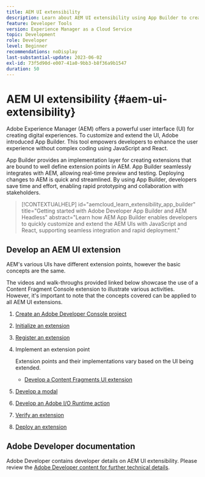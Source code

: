 ```yaml
---
title: AEM UI extensibility
description: Learn about AEM UI extensibility using App Builder to create extensions.
feature: Developer Tools
version: Experience Manager as a Cloud Service
topic: Development
role: Developer
level: Beginner
recommendations: noDisplay
last-substantial-update: 2023-06-02
exl-id: 73f5d90d-e007-41a0-9bb3-b8f36a9b1547
duration: 50
---
```

# AEM UI extensibility {#aem-ui-extensibility}

Adobe Experience Manager (AEM) offers a powerful user interface (UI) for creating digital experiences. To customize and extend the UI, Adobe introduced App Builder. This tool empowers developers to enhance the user experience without complex coding using JavaScript and React.

App Builder provides an implementation layer for creating extensions that are bound to well define extension points in AEM. App Builder seamlessly integrates with AEM, allowing real-time preview and testing. Deploying changes to AEM is quick and streamlined. By using App Builder, developers save time and effort, enabling rapid prototyping and collaboration with stakeholders.

>[!CONTEXTUALHELP]
>id="aemcloud_learn_extensibility_app_builder"
>title="Getting started with Adobe Developer App Builder and AEM Headless"
>abstract="Learn how AEM App Builder enables developers to quickly customize and extend the AEM UIs with JavaScript and React, supporting seamless integration and rapid deployment."

## Develop an AEM UI extension

AEM's various UIs have different extension points, however the basic concepts are the same. 

The videos and walk-throughs provided linked below showcase the use of a Content Fragment Console extension to illustrate various activities. However, it's important to note that the concepts covered can be applied to all AEM UI extensions.

1. [Create an Adobe Developer Console project](./adobe-developer-console-project.md)
1. [Initialize an extension](./app-initialization.md)
1. [Register an extension](./extension-registration.md)
1. Implement an extension point

    Extension points and their implementations vary based on the UI being extended. 

   + [Develop a Content Fragments UI extension](./content-fragments/overview.md)
 
1. [Develop a modal](./modal.md)
1. [Develop an Adobe I/O Runtime action](./runtime-action.md)
1. [Verify an extension](./verify.md)
1. [Deploy an extension](./deploy.md)

## Adobe Developer documentation

Adobe Developer contains developer details on AEM UI extensibility. Please review the [Adobe Developer content for further technical details](https://developer.adobe.com/uix/docs/).
